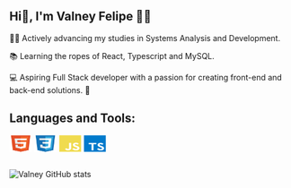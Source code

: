 ## Hi👋, I'm Valney Felipe 🙋‍♂️

👨‍💻 Actively advancing my studies in Systems Analysis and Development.

📚 Learning the ropes of React, Typescript and MySQL.

💻 Aspiring Full Stack developer with a passion for creating front-end and back-end solutions. 🚀


## Languages and Tools:
<div style="display: inline_block">
    <img align="center" alt="Valney-HTML" height="30" width="40" src="https://raw.githubusercontent.com/devicons/devicon/master/icons/html5/html5-original.svg">
    <img align="center" alt="Valney-CSS" height="30" width="40" src="https://raw.githubusercontent.com/devicons/devicon/master/icons/css3/css3-original.svg">
    <img align="center" alt="Valney-Js" height="30" width="40" src="https://raw.githubusercontent.com/devicons/devicon/master/icons/javascript/javascript-plain.svg">
    <img align="center" alt="Valney-NodeJs" height="30" width="40" src="https://raw.githubusercontent.com/devicons/devicon/master/icons/typescript/typescript-plain.svg">
</div>
<br>


![Valney GitHub stats](https://github-readme-stats.vercel.app/api?username=ValneyFelipe&card_width=560&show_owner&count_private=true&line_height=33&show_icons=true&theme=github_dark)
